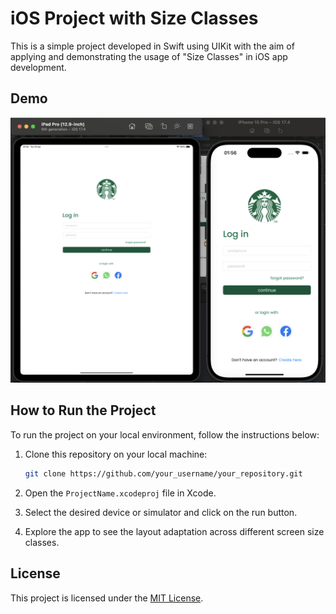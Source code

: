 # iOS Project with Size Classes

This is a simple project developed in Swift using UIKit with the aim of applying and demonstrating the usage of "Size Classes" in iOS app development.

## Demo

![Project Demo](https://raw.githubusercontent.com/Julio1901/myProjectsImages/master/ios-size-classes-example/sizeClassesExample.png)

## How to Run the Project

To run the project on your local environment, follow the instructions below:

1. Clone this repository on your local machine:

   ```bash
   git clone https://github.com/your_username/your_repository.git

2. Open the `ProjectName.xcodeproj` file in Xcode.

3. Select the desired device or simulator and click on the run button.

4. Explore the app to see the layout adaptation across different screen size classes.

## License

This project is licensed under the [MIT License](https://opensource.org/licenses/MIT).
